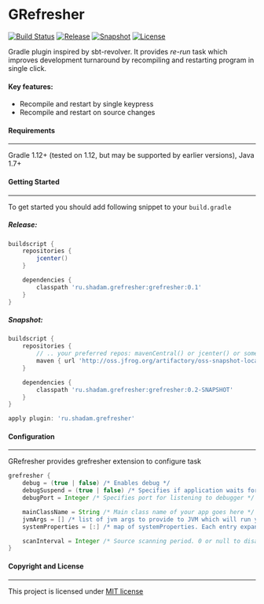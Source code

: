 GRefresher
===============

[![Build Status](https://travis-ci.org/saladinkzn/GRefresher.svg?branch=master)](https://travis-ci.org/saladinkzn/GRefresher)
[![Release](http://img.shields.io/badge/release-0.1-47b31f.svg)](https://github.com/saladinkzn/GRefresher/releases/latest)
[![Snapshot](http://img.shields.io/badge/current-0.2--SNAPSHOT-47b31f.svg)](https://github.com/saladinkzn/GRefresher/tree/master)
[![License](http://img.shields.io/badge/license-MIT-47b31f.svg)](#copyright-and-license)

Gradle plugin inspired by sbt-revolver. It provides *re-run* task which improves development turnaround by recompiling
and restarting program in single click.

#### Key features:
* Recompile and restart by single keypress
* Recompile and restart on source changes

#### Requirements
----------------
Gradle 1.12+ (tested on 1.12, but may be supported by earlier versions), Java 1.7+

#### Getting Started
-----------------
To get started you should add following snippet to your `build.gradle`

##### Release:

```groovy
buildscript {
    repositories {
        jcenter()
    }

    dependencies {
        classpath 'ru.shadam.grefresher:grefresher:0.1'
    }
}
```

##### Snapshot:

```groovy
buildscript {
    repositories {
        // .. your preferred repos: mavenCentral() or jcenter() or some else (at least one is required for plugin's dependencies)
        maven { url 'http://oss.jfrog.org/artifactory/oss-snapshot-local' }
    }

    dependencies {
        classpath 'ru.shadam.grefresher:grefresher:0.2-SNAPSHOT'
    }
}

apply plugin: 'ru.shadam.grefresher'
```

#### Configuration
-----------------
GRefresher provides grefresher extension to configure task

```groovy
grefresher {
    debug = (true | false) /* Enables debug */
    debugSuspend = (true | false) /* Specifies if application waits for debugger on start */
    debugPort = Integer /* Specifies port for listening to debugger */

    mainClassName = String /* Main class name of your app goes here */
    jvmArgs = [] /* list of jvm args to provide to JVM which will run your app */
    systemProperties = [:] /* map of systemProperties. Each entry expands to following jvm arg: -D${key}=${value} */

    scanInterval = Integer /* Source scanning period. 0 or null to disable scanning */
}
```

#### Copyright and License
---------------------
This project is licensed under [MIT license](LICENSE)